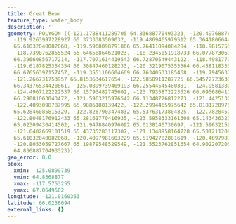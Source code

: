 ```yaml
---
title: Great Bear
feature_type: water_body
description: ''
geometry: POLYGON ((-121.1788411289705 64.83688770493323, -120.4976887853094 65.0138146730697,
  -119.9263997228927 65.3733383509032, -119.4869465979512 65.36418066444047, -120.1241536291145
  65.61032040082068, -119.5968098791866 65.76411094084284, -118.9815755042721 65.77312901383428,
  -118.7398762855524 65.64658864621023, -118.2345051918733 66.0778730690248, -117.57532550447
  66.39660856717214, -117.7071614419543 66.72870549443122, -118.4981770668418 66.33494730612513,
  -119.6187825354354 66.30847460128233, -120.3219075353364 66.4581183352839, -119.9483723791415
  66.67656397157457, -119.3551106604669 66.76340533185468, -119.7945637854084 67.06495020351068,
  -121.266731753957 66.8153634617654, -122.5850911287725 66.54572723638849, -124.2769856597829
  66.34376534420861, -125.0899739409193 66.25544545480381, -124.958138003444 65.94387428609728,
  -124.4967122222537 66.15793482745602, -123.7935872223526 66.09568641174766, -122.7828450349944
  66.29081063043472, -121.5963215976542 66.11348726812273, -121.44251300393 65.94387428609728,
  -122.4093098787995 65.9886188139422, -122.2994465975642 65.81817209765562, -122.4532551912883
  65.62846085815329, -122.8267903474832 65.53763173804325, -122.7828450349944 65.40079226219486,
  -122.8048176912433 65.28161770416935, -123.5958333161308 65.14343632385169, -122.5850911287725
  65.02309430414502, -121.9478840976092 65.0138146730697, -121.5963215976542 65.11571336731662,
  -121.6402669101519 65.43735283117307, -121.1348958164728 65.50121120810786, -120.6954426915313
  65.61032040082068, -120.4097981603229 65.51942782881619, -120.4097981603229 65.31834432233495,
  -120.8053059727667 65.19879548529549, -121.5523762851654 64.90220720588981, -121.1788411289705
  64.83688770493323))
geo_error: 0.0
bbox:
  xmin: -125.0899739
  ymin: 64.8368877
  xmax: -117.5753255
  ymax: 67.0649502
longitude: -121.0160363
latitude: 66.0236094
external_links: {}
---
```

